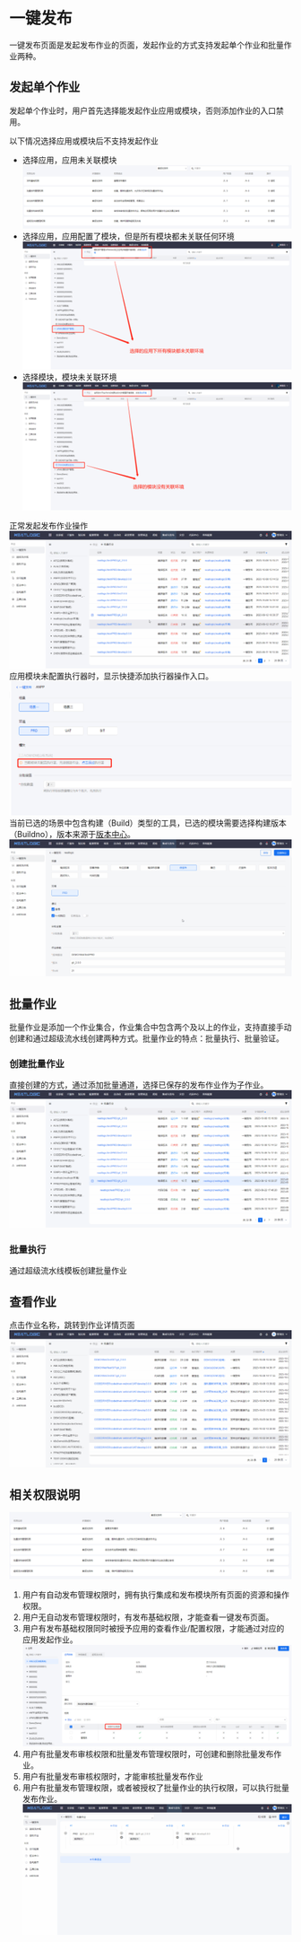 # 一键发布
一键发布页面是发起发布作业的页面，发起作业的方式支持发起单个作业和批量作业两种。

## 发起单个作业
发起单个作业时，用户首先选择能发起作业应用或模块，否则添加作业的入口禁用。

以下情况选择应用或模块后不支持发起作业
- 选择应用，应用未关联模块
  ![](images/一键发布_应用未关联模块.png)
- 选择应用，应用配置了模块，但是所有模块都未关联任何环境
  ![](images/一键发布_应用的所以模块未关联环境.png)
- 选择模块，模块未关联环境
  ![](images/一键发布_模块未关联环境.png)

正常发起发布作业操作
![](images/一键发布_添加作业.gif)
应用模块未配置执行器时，显示快捷添加执行器操作入口。
![](images/一键发布_快速关联执行器.png)
当前已选的场景中包含构建（Build）类型的工具，已选的模块需要选择构建版本（Buildno），版本来源于[版本中心](../6.集成与发布/版本中心.md)。
![](images/一键发布_添加版本.gif)

## 批量作业
批量作业是添加一个作业集合，作业集合中包含两个及以上的作业，支持直接手动创建和通过超级流水线创建两种方式。批量作业的特点：批量执行、批量验证。

### 创建批量作业
直接创建的方式，通过添加批量通道，选择已保存的发布作业作为子作业。
![](images/一键发布_添加批量作业.gif)

### 批量执行
通过超级流水线模板创建批量作业

## 查看作业
点击作业名称，跳转到作业详情页面
![](images/一键发布_查看作业.gif)

## 相关权限说明
![](images/一键发布_相关权限.png)
1. 用户有自动发布管理权限时，拥有执行集成和发布模块所有页面的资源和操作权限。
2. 用户无自动发布管理权限时，有发布基础权限，才能查看一键发布页面。
3. 用户有发布基础权限同时被授予应用的查看作业/配置权限，才能通过对应的应用发起作业。
   ![](images/一键发布_应用配置权限.png)
4. 用户有批量发布审核权限和批量发布管理权限时，可创建和删除批量发布作业。
5. 用户有批量发布审核权限时，才能审核批量发布作业
6. 用户有批量发布管理权限，或者被授权了批量作业的执行权限，可以执行批量发布作业。
   ![](images/一键发布_批量作业授权.gif)